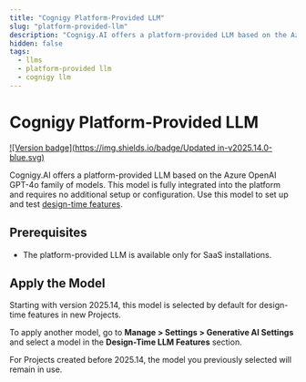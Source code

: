 ```yaml
---
title: "Cognigy Platform-Provided LLM"
slug: "platform-provided-llm"
description: "Cognigy.AI offers a platform-provided LLM based on the Azure OpenAI GPT-4o family of models."
hidden: false
tags:
  - llms
  - platform-provided llm
  - cognigy llm
---
```


# Cognigy Platform-Provided LLM

[![Version badge](https://img.shields.io/badge/Updated in-v2025.14.0-blue.svg)](../../../release-notes/2025.14.md)

Cognigy.AI offers a platform-provided LLM based on the Azure OpenAI GPT-4o family of models. This model is fully integrated into the platform and requires no additional setup or configuration.
Use this model to set up and test [design-time features](../../generative-ai.md#design-time-generative-ai-features).

## Prerequisites

- The platform-provided LLM is available only for SaaS installations. 

## Apply the Model

Starting with version 2025.14, this model is selected by default for design-time features in new Projects.

To apply another model, go to **Manage > Settings > Generative AI Settings** and select a model in the **Design-Time LLM Features** section.

For Projects created before 2025.14, the model you previously selected will remain in use.